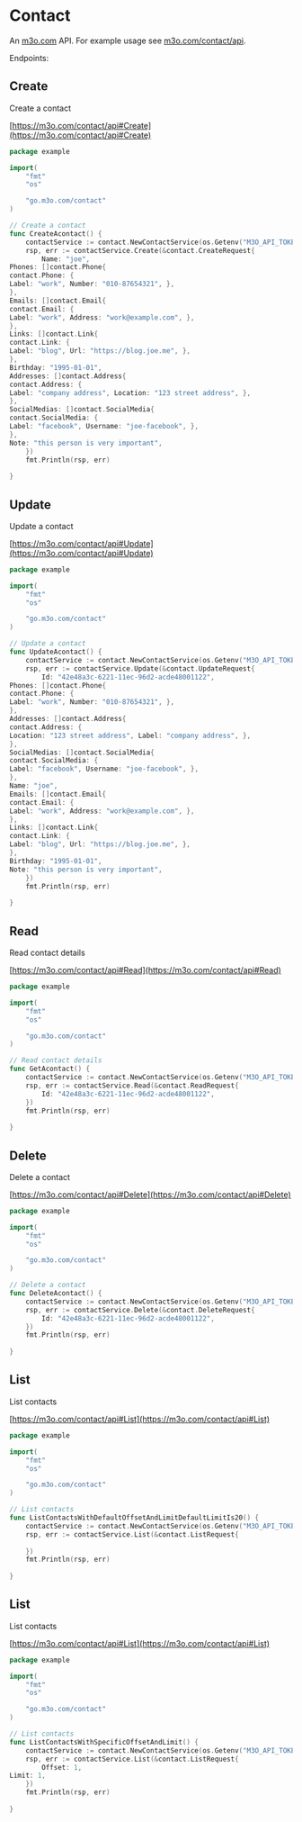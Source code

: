 # Contact

An [m3o.com](https://m3o.com) API. For example usage see [m3o.com/contact/api](https://m3o.com/contact/api).

Endpoints:

## Create

Create a contact


[https://m3o.com/contact/api#Create](https://m3o.com/contact/api#Create)

```go
package example

import(
	"fmt"
	"os"

	"go.m3o.com/contact"
)

// Create a contact
func CreateAcontact() {
	contactService := contact.NewContactService(os.Getenv("M3O_API_TOKEN"))
	rsp, err := contactService.Create(&contact.CreateRequest{
		Name: "joe",
Phones: []contact.Phone{
contact.Phone: {
Label: "work", Number: "010-87654321", },
},
Emails: []contact.Email{
contact.Email: {
Label: "work", Address: "work@example.com", },
},
Links: []contact.Link{
contact.Link: {
Label: "blog", Url: "https://blog.joe.me", },
},
Birthday: "1995-01-01",
Addresses: []contact.Address{
contact.Address: {
Label: "company address", Location: "123 street address", },
},
SocialMedias: []contact.SocialMedia{
contact.SocialMedia: {
Label: "facebook", Username: "joe-facebook", },
},
Note: "this person is very important",
	})
	fmt.Println(rsp, err)
	
}
```
## Update

Update a contact


[https://m3o.com/contact/api#Update](https://m3o.com/contact/api#Update)

```go
package example

import(
	"fmt"
	"os"

	"go.m3o.com/contact"
)

// Update a contact
func UpdateAcontact() {
	contactService := contact.NewContactService(os.Getenv("M3O_API_TOKEN"))
	rsp, err := contactService.Update(&contact.UpdateRequest{
		Id: "42e48a3c-6221-11ec-96d2-acde48001122",
Phones: []contact.Phone{
contact.Phone: {
Label: "work", Number: "010-87654321", },
},
Addresses: []contact.Address{
contact.Address: {
Location: "123 street address", Label: "company address", },
},
SocialMedias: []contact.SocialMedia{
contact.SocialMedia: {
Label: "facebook", Username: "joe-facebook", },
},
Name: "joe",
Emails: []contact.Email{
contact.Email: {
Label: "work", Address: "work@example.com", },
},
Links: []contact.Link{
contact.Link: {
Label: "blog", Url: "https://blog.joe.me", },
},
Birthday: "1995-01-01",
Note: "this person is very important",
	})
	fmt.Println(rsp, err)
	
}
```
## Read

Read contact details


[https://m3o.com/contact/api#Read](https://m3o.com/contact/api#Read)

```go
package example

import(
	"fmt"
	"os"

	"go.m3o.com/contact"
)

// Read contact details
func GetAcontact() {
	contactService := contact.NewContactService(os.Getenv("M3O_API_TOKEN"))
	rsp, err := contactService.Read(&contact.ReadRequest{
		Id: "42e48a3c-6221-11ec-96d2-acde48001122",
	})
	fmt.Println(rsp, err)
	
}
```
## Delete

Delete a contact


[https://m3o.com/contact/api#Delete](https://m3o.com/contact/api#Delete)

```go
package example

import(
	"fmt"
	"os"

	"go.m3o.com/contact"
)

// Delete a contact
func DeleteAcontact() {
	contactService := contact.NewContactService(os.Getenv("M3O_API_TOKEN"))
	rsp, err := contactService.Delete(&contact.DeleteRequest{
		Id: "42e48a3c-6221-11ec-96d2-acde48001122",
	})
	fmt.Println(rsp, err)
	
}
```
## List

List contacts


[https://m3o.com/contact/api#List](https://m3o.com/contact/api#List)

```go
package example

import(
	"fmt"
	"os"

	"go.m3o.com/contact"
)

// List contacts
func ListContactsWithDefaultOffsetAndLimitDefaultLimitIs20() {
	contactService := contact.NewContactService(os.Getenv("M3O_API_TOKEN"))
	rsp, err := contactService.List(&contact.ListRequest{
		
	})
	fmt.Println(rsp, err)
	
}
```
## List

List contacts


[https://m3o.com/contact/api#List](https://m3o.com/contact/api#List)

```go
package example

import(
	"fmt"
	"os"

	"go.m3o.com/contact"
)

// List contacts
func ListContactsWithSpecificOffsetAndLimit() {
	contactService := contact.NewContactService(os.Getenv("M3O_API_TOKEN"))
	rsp, err := contactService.List(&contact.ListRequest{
		Offset: 1,
Limit: 1,
	})
	fmt.Println(rsp, err)
	
}
```
